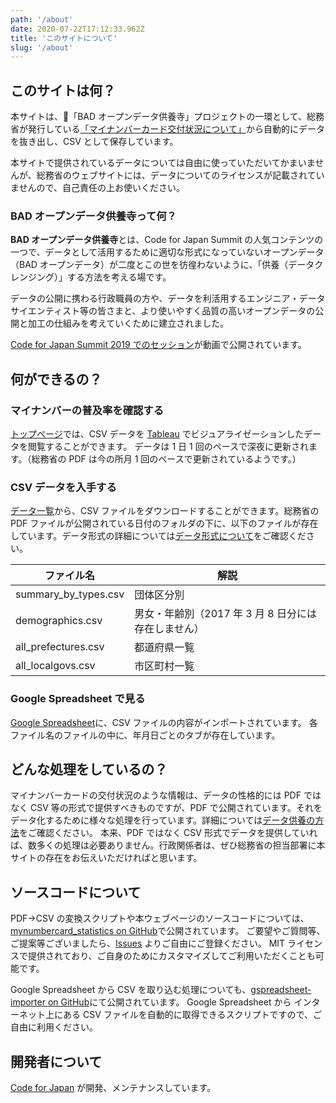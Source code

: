```yaml
---
path: '/about'
date: 2020-07-22T17:12:33.962Z
title: 'このサイトについて'
slug: '/about'
---
```


## このサイトは何？

本サイトは、「BAD オープンデータ供養寺」プロジェクトの一環として、総務省が発行している[「マイナンバーカード交付状況について」](https://www.soumu.go.jp/kojinbango_card/)から自動的にデータを抜き出し、CSV として保存しています。

本サイトで提供されているデータについては自由に使っていただいてかまいませんが、総務省のウェブサイトには、データについてのライセンスが記載されていませんので、自己責任の上お使いください。

### BAD オープンデータ供養寺って何？

**BAD オープンデータ供養寺**とは、Code for Japan Summit の人気コンテンツの一つで、データとして活用するために適切な形式になっていないオープンデータ（BAD オープンデータ）が二度とこの世を彷徨わないように、「供養（データクレンジング）」する方法を考える場です。

データの公開に携わる行政職員の方や、データを利活用するエンジニア・データサイエンティスト等の皆さまと、より使いやすく品質の高いオープンデータの公開と加工の仕組みを考えていくために建立されました。

[Code for Japan Summit 2019 でのセッション](https://www.youtube.com/watch?v=hWs0jal7R1Q)が動画で公開されています。

## 何ができるの？

### マイナンバーの普及率を確認する

[トップページ](/)では、CSV データを [Tableau](https://www.tableau.com/) でビジュアライゼーションしたデータを閲覧することができます。
データは 1 日 1 回のペースで深夜に更新されます。（総務省の PDF は今の所月 1 回のペースで更新されているようです。）

### CSV データを入手する

[データ一覧](/data)から、CSV ファイルをダウンロードすることができます。総務省の PDF ファイルが公開されている日付のフォルダの下に、以下のファイルが存在しています。データ形式の詳細については[データ形式について](/aboutdata)をご確認ください。

| ファイル名           | 解説                                                |
| -------------------- | --------------------------------------------------- |
| summary_by_types.csv | 団体区分別                                          |
| demographics.csv     | 男女・年齢別（2017 年 3 月 8 日分には存在しません） |
| all_prefectures.csv  | 都道府県一覧                                        |
| all_localgovs.csv    | 市区町村一覧                                        |

### Google Spreadsheet で見る

[Google Spreadsheet](https://drive.google.com/drive/u/0/folders/1G9HgcddjUzOzEQjXHNazXYOSaFdKxZIc)に、CSV ファイルの内容がインポートされています。
各ファイル名のファイルの中に、年月日ごとのタブが存在しています。

## どんな処理をしているの？

マイナンバーカードの交付状況のような情報は、データの性格的には PDF ではなく CSV 等の形式で提供すべきものですが、PDF で公開されています。それをデータ化するために様々な処理を行っています。詳細については[データ供養の方法](/chant)をご確認ください。
本来、PDF ではなく CSV 形式でデータを提供していれば、数多くの処理は必要ありません。行政関係者は、ぜひ総務省の担当部署に本サイトの存在をお伝えいただければと思います。

## ソースコードについて

PDF→CSV の変換スクリプトや本ウェブページのソースコードについては、[mynumbercard_statistics on GitHub](https://github.com/codeforjapan/mynumbercard_statistics)で公開されています。
ご要望やご質問等、ご提案等ございましたら、[Issues](https://github.com/codeforjapan/mynumbercard_statistics) よりご自由にご登録ください。
MIT ライセンスで提供されており、ご自身のためにカスタマイズしてご利用いただくことも可能です。

Google Spreadsheet から CSV を取り込む処理についても、[gspreadsheet-importer on GitHub](https://github.com/codeforjapan/gspreadsheet-importer)にて公開されています。
Google Spreadsheet から インターネット上にある CSV ファイルを自動的に取得できるスクリプトですので、ご自由に利用ください。

## 開発者について

[Code for Japan](https://code4japan.org/) が開発、メンテナンスしています。
